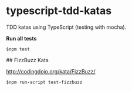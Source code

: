 # typescript-tdd-katas

TDD katas using TypeScript (testing with mocha).

**Run all tests**

```
$npm test
```

## FizzBuzz Kata

http://codingdojo.org/kata/FizzBuzz/

```
$npm run-script test-fizzbuzz
```
